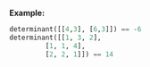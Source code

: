 **Example:**

```python
determinant([[4,3], [6,3]]) == -6
determinant([[1, 3, 2],
         [1, 1, 4],
         [2, 2, 1]]) == 14
```
